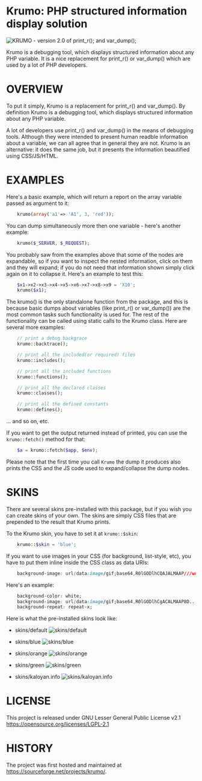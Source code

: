 Krumo: PHP structured information display solution
=====

![KRUMO - version 2.0 of print_r(); and var_dump();](http://krumo.kaloyan.info/images/logo.png)

Krumo is a debugging tool, which displays structured information about any PHP variable.
It is a nice replacement for print_r() or var_dump() which are used by a lot of PHP developers.

# OVERVIEW

To put it simply, Krumo is a replacement for print_r() and var_dump(). By definition Krumo
is a debugging tool, which displays structured information about any PHP variable.

A lot of developers use print_r() and var_dump() in the means of debugging
tools. Although they were intended to present human readble information about a
variable, we can all agree that in general they are not. Krumo is an
alternative: it does the same job, but it presents the information beautified
using CSS/JS/HTML.

# EXAMPLES

Here's a basic example, which will return a report on the array variable passed
as argument to it:
```php
	krumo(array('a1'=> 'A1', 3, 'red'));
```

You can dump simultaneously more then one variable - here's another example:
```php
	krumo($_SERVER, $_REQUEST);
```
You probably saw from the examples above that some of the nodes are expandable,
so if you want to inspect the nested information, click on them and they will
expand; if you do not need that information shown simply click again on it to
collapse it. Here's an example to test this:
```php
	$x1->x2->x3->x4->x5->x6->x7->x8->x9 = 'X10';
	krumo($x1);
```
The krumo() is the only standalone function from the package, and this is
because basic dumps about variables (like print_r() or var_dump()) are the most
common tasks such functionality is used for. The rest of the functionality can
be called using static calls to the Krumo class. Here are several more examples:
```php
	// print a debug backgrace
 	krumo::backtrace();

	// print all the included(or required) files
	krumo::includes();

	// print all the included functions
	krumo::functions();

	// print all the declared classes
	krumo::classes();

	// print all the defined constants
	krumo::defines();
```
 ... and so on, etc.

If you want to get the output returned instead of printed, you can use
the `krumo::fetch()` method for that:
```php
	$a = krumo::fetch($app, $env);
```
Please note that the first time you call `Krumo` the dump it produces also
prints the CSS and the JS code used to expand/collapse the dump nodes.

# SKINS

There are several skins pre-installed with this package, but if you wish you can
create skins of your own. The skins are simply CSS files that are prepended to
the result that Krumo prints.

To the Krumo skin, you have to set it at `krumo::$skin`:
```php
	krumo::$skin = 'blue';
```
If you want to use images in your CSS (for background, list-style, etc), you
have to put them inline inside the CSS class as data URIs:
```css
	background-image: url(data:image/gif;base64,R0lGODlhCQAJALMAAP///wAAAP///wAA...AJAAkAAAQTEIAna33USpwt79vncRpZgpcGRAA7);
```
Here's an example:
```css
	background-color: white;
	background-image: url(data:image/gif;base64,R0lGODlhCgACALMAAP8D...AIAAAQIEMhJA7D4gggAOw==);
	background-repeat: repeat-x;
```
Here is what the pre-installed skins look like:

* skins/default
	![skins/default](http://krumo.kaloyan.info/screenshots/krumo_default_theme.png)

* skins/blue
	![skins/blue](http://krumo.kaloyan.info/screenshots/krumo_blue_theme.png)

* skins/orange
	![skins/orange](http://krumo.kaloyan.info/screenshots/krumo_orange_theme.png)

* skins/green
	![skins/green](http://krumo.kaloyan.info/screenshots/krumo_green_theme.png)

* skins/kaloyan.info
	![skins/kaloyan.info](http://krumo.kaloyan.info/screenshots/krumo_schablon_com_theme.png)

# LICENSE
This project is released under GNU Lesser General Public License v2.1
https://opensource.org/licenses/LGPL-2.1

# HISTORY
The project was first hosted and maintained at https://sourceforge.net/projects/krumo/.
